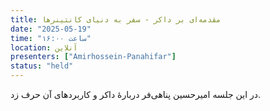 ```yaml
---
title: مقدمه‌ای بر داکر - سفر به دنیای کانتینرها
date: "2025-05-19"
time: "ساعت ۱۶:۰۰"
location: آنلاین
presenters: ["Amirhossein-Panahifar"]
status: "held"
---
```


در این جلسه امیرحسین پناهی‌فر دربارهٔ داکر و کاربردهای آن حرف زد.